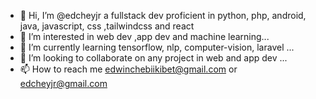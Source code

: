 - 👋 Hi, I’m @edcheyjr a fullstack dev proficient in python, php, android, java, javascript, css ,tailwindcss and react
- 👀 I’m interested in web dev ,app dev and machine learning...
- 🌱 I’m currently learning tensorflow, nlp, computer-vision, laravel ...
- 💞️ I’m looking to collaborate on any project in web and app dev ...
- 📫 How to reach me edwinchebiikibet@gmail.com or edcheyjr@gmail.com

<!---
edcheyjr/edcheyjr is a ✨ special ✨ repository because its `README.md` (this file) appears on your GitHub profile.
You can click the Preview link to take a look at your changes.
--->
